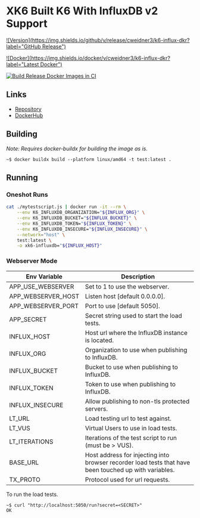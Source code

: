 # XK6 Built K6 With InfluxDB v2 Support

[![Version](https://img.shields.io/github/v/release/cweidner3/k6-influx-dkr?label="GitHub Release")](https://github.com/cweidner3/k6-influx-dkr)

[![Docker](https://img.shields.io/docker/v/cweidner3/k6-influx-dkr?label="Latest Docker")](https://github.com/cweidner3/k6-influx-dkr)

[![Build Release Docker Images in CI](https://github.com/cweidner3/k6-influx-dkr/actions/workflows/push-rel-images.yml/badge.svg)](https://github.com/cweidner3/k6-influx-dkr/actions/workflows/push-rel-images.yml)

## Links

- [Repository](https://github.com/cweidner3/k6-influx-dkr)
- [DockerHub](https://hub.docker.com/r/cweidner3/k6-influx-dkr)

## Building

_Note: Requires docker-buildx for building the image as is._

```
~$ docker buildx build --platform linux/amd64 -t test:latest .
```

## Running

### Oneshot Runs

```bash
cat ./mytestscript.js | docker run -it --rm \
    --env K6_INFLUXDB_ORGANIZATION="${INFLUX_ORG}" \
    --env K6_INFLUXDB_BUCKET="${INFLUX_BUCKET}" \
    --env K6_INFLUXDB_TOKEN="${INFLUX_TOKEN}" \
    --env K6_INFLUXDB_INSECURE="${INFLUX_INSECURE}" \
    --network="host" \
    test:latest \
    -o xk6-influxdb="${INFLUX_HOST}"
```

### Webserver Mode

| Env Variable       | Description                                           |
|--------------------|-------------------------------------------------------|
| APP_USE_WEBSERVER  | Set to 1 to use the webserver.                        |
| APP_WEBSERVER_HOST | Listen host [default 0.0.0.0].                        |
| APP_WEBSERVER_PORT | Port to use [default 5050].                           |
| APP_SECRET         | Secret string used to start the load tests.           |
| INFLUX_HOST        | Host url where the InfluxDB instance is located.      |
| INFLUX_ORG         | Organization to use when publishing to InfluxDB.      |
| INFLUX_BUCKET      | Bucket to use when publishing to InfluxDB.            |
| INFLUX_TOKEN       | Token to use when publishing to InfluxDB.             |
| INFLUX_INSECURE    | Allow publishing to non-tls protected servers.        |
| LT_URL             | Load testing url to test against.                     |
| LT_VUS             | Virtual Users to use in load tests.                   |
| LT_ITERATIONS      | Iterations of the test script to run (must be > VUS). |
| BASE_URL           | Host address for injecting into browser recorder load tests that have been touched up with variables. |
| TX_PROTO           | Protocol used for url requests.                       |

To run the load tests.

```
~$ curl "http://localhost:5050/run?secret=<SECRET>"
OK
```
